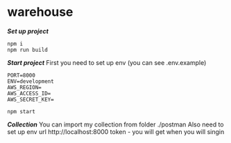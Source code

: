 # warehouse
***Set up project***
```
npm i
npm run build
```
***Start project***
First you need to set up env (you can see .env.example)
```
PORT=8000
ENV=development
AWS_REGION=
AWS_ACCESS_ID=
AWS_SECRET_KEY=
```
```
npm start
```
***Collection***
You can import my collection from folder ./postman
Also need to set up env 
url http://localhost:8000
token - you will get when you will singin
